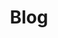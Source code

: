 ---
layout: base
title: Blog
components:
  - type: hero
    data:
      title: Blog
      subtitle: Thoughts and insights on web development
  - type: text-block
    data:
      title: Welcome to My Blog
      content: |
        Welcome to my blog where I share my experiences and knowledge about web development,
        design, and technology.
  - type: project-grid
    data:
      projects:
        - title: My First Blog Post
          description: Thoughts on modern web development
          image: /images/project1.jpg
          url: /blog/first-post
---